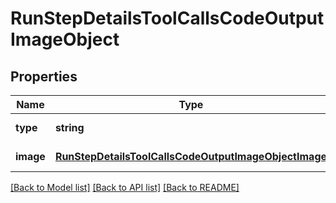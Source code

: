 # RunStepDetailsToolCallsCodeOutputImageObject

## Properties
Name | Type | Description | Notes
------------ | ------------- | ------------- | -------------
**type** | **string** |  | [default to null]
**image** | [**RunStepDetailsToolCallsCodeOutputImageObjectImage**](RunStepDetailsToolCallsCodeOutputImageObjectImage.md) |  | [default to null]

[[Back to Model list]](../README.md#documentation-for-models) [[Back to API list]](../README.md#documentation-for-api-endpoints) [[Back to README]](../README.md)


